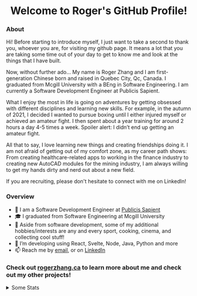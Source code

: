 <p align="center">
  <h1 align="center">Welcome to Roger's GitHub Profile!</h1>
</p>

### About
Hi! Before starting to introduce myself, I just want to take a second to thank you, whoever you are, for visiting my github page. It means a lot that you are taking some time out of your day to get to know me and look at the things that I have built.

Now, without further ado… My name is Roger Zhang and I am first-generation Chinese born and raised in Quebec City, Qc, Canada. I graduated from Mcgill University with a BEng in Software Engineering. I am currently a Software Development Engineer at Publicis Sapient.

What I enjoy the most in life is going on adventures by getting obsessed with different disciplines and learning new skills. For example, in the autumn of 2021, I decided I wanted to pursue boxing until I either injured myself or achieved an amateur fight. I then spent about a year training for around 2 hours a day 4-5 times a week. Spoiler alert: I didn’t end up getting an amateur fight.

All that to say, I love learning new things and creating friendships doing it. I am not afraid of getting out of my comfort zone, as my career path shows: From creating healthcare-related apps to working in the finance industry to creating new AutoCAD modules for the mining industry, I am always willing to get my hands dirty and nerd out about a new field.

If you are recruiting, please don't hesitate to connect with me on LinkedIn!

### Overview
- 💼 I am a Software Development Engineer at [Publicis Sapient](https://www.publicissapient.com/)
- 🎓 I graduated from Software Engineering at Mcgill University
- 🔭 Aside from software development, some of my additional hobbies/interests are any and every sport, cooking, cinema, and collecting cool stuff!
- 🌱 I’m developing using React, Svelte, Node, Java, Python and more
- 📫 Reach me by [email](mailto:roger.zhang@mail.mcgill.ca), or on [LinkedIn](https://www.linkedin.com/in/zhang-roger/)

### Check out [rogerzhang.ca](https://rogerzhang.ca/) to learn more about me and check out my other projects!

<details>
  <summary>Some Stats</summary>
  <p align="center">
    <img src="https://github-readme-stats.vercel.app/api/top-langs/?username=maxeisen&layout=compact&bg_color=90,007363,00bba2&title_color=fff&text_color=fff" alt="Language Stats" />
  </p>
</details>

